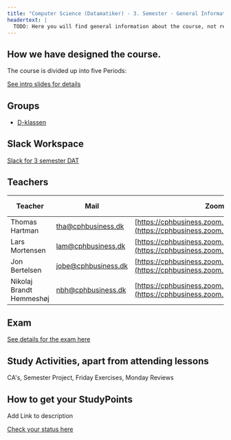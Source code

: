 ```yaml
---
title: "Computer Science (Datamatiker) - 3. Semester - General Information"
headertext: |
  TODO: Here you will find general information about the course, not related to individual flows/weeks
---
```


## How we have designed the course.

The course is divided up into five Periods:
  <!--BEGIN slides ##-->
  [See intro slides for details](https://docs.google.com/presentation/d/1caSmxaTamMNTy9ExJiyskmkFfIskdXSSVkC3TeR6XjE/edit?usp=sharing)
  <!--END slides ##-->

  ## Groups
  - [D-klassen](https://docs.google.com/spreadsheets/d/1I23KhcZTur93aqzPbHyop54MlivasyiyrhYxYx6knF0/edit?usp=sharing)

## Slack Workspace

[Slack for 3 semester DAT](dat3-fall-2020.slack.com)

## Teachers

| Teacher        | Mail                | Zoom Id                                                                                      | Snippet-file                                                                                                |
| -------------- | ------------------- | -------------------------------------------------------------------------------------------- | ----------------------------------------------------------------------------------------------------------- |
| Thomas Hartman | tha@cphbusiness.dk  | [https://cphbusiness.zoom.us/my/thomashartmann](https://cphbusiness.zoom.us/my/thomashartmann)             | -                                                                                                           |
| Lars Mortensen | lam@cphbusiness.dk  | [https://cphbusiness.zoom.us/my/larsmortensen](https://cphbusiness.zoom.us/my/larsmortensen) | [snippet](https://docs.google.com/document/d/1s-Uczqyj0AQG1Kc2pD43M-xr9en3DvPUxRv0rX27u0I/edit?usp=sharing) |
| Jon Bertelsen  | jobe@cphbusiness.dk | [https://cphbusiness.zoom.us/my/jonbertelsen](https://cphbusiness.zoom.us/my/jonbertelsen)          | -  |
| Nikolaj Brandt Hemmeshøj  | nbh@cphbusiness.dk | [https://cphbusiness.zoom.us/my/nikolajh](https://cphbusiness.zoom.us/my/nikolajh)     | - |  

## Exam

[See details for the exam here](https://docs.google.com/document/d/10ZphoI7YLiBDuBiFvh8dsWHdKbC1Ra4k7nKxIsCEZWM/edit?usp=sharing)

## Study Activities, apart from attending lessons

CA's, Semester Project, Friday Exercises, Monday Reviews

## How to get your StudyPoints

Add Link to description

[Check your status here](https://studypoints.info)

